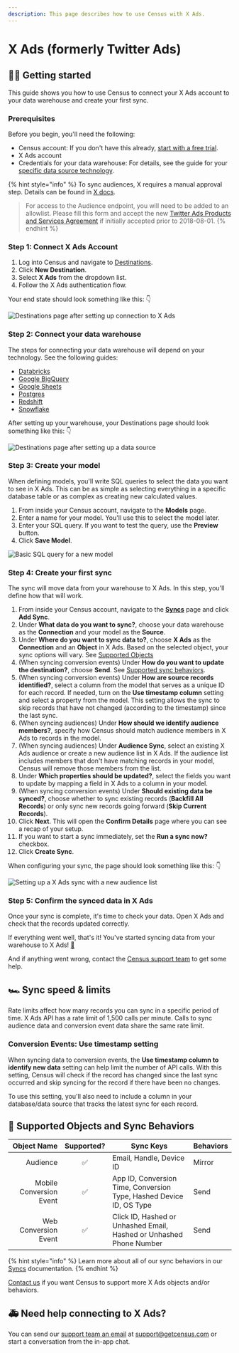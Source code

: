 ```yaml
---
description: This page describes how to use Census with X Ads.
---
```


# X Ads (formerly Twitter Ads)

## 🏃‍♂️ Getting started

This guide shows you how to use Census to connect your X Ads account to your data warehouse and create your first sync.

### **Prerequisites**

Before you begin, you'll need the following:

* Census account: If you don't have this already, [start with a free trial](https://app.getcensus.com/).
* X Ads account
* Credentials for your data warehouse: For details, see the guide for your [specific data source technology](twitter.md#step-2-connect-your-data-warehouse).

{% hint style="info" %}
To sync audiences, X requires a manual approval step. Details can be found in [X docs](https://developer.twitter.com/en/docs/twitter-ads-api/audiences/guides/audience-api-integration).

> For access to the Audience endpoint, you will need to be added to an allowlist. Please fill this form and accept the new [Twitter Ads Products and Services Agreement](https://developer.twitter.com/content/developer-twitter/en/docs/ads/general/overview/adsapi-application) if initially accepted prior to 2018-08-01.
{% endhint %}

### Step 1: Connect X Ads Account

1. Log into Census and navigate to [Destinations](https://app.getcensus.com/destinations).
2. Click **New Destination**.
3. Select **X Ads** from the dropdown list.
4. Follow the X Ads authentication flow.

Your end state should look something like this: 👇

![Destinations page after setting up connection to X Ads](../.gitbook/assets/202206\_Twitter\_Connection.png)

### Step 2: Connect your data warehouse

The steps for connecting your data warehouse will depend on your technology. See the following guides:

* [Databricks](../sources/databricks.md)
* [Google BigQuery](../sources/google-bigquery.md)
* [Google Sheets](google-sheets.md)
* [Postgres](../sources/postgres.md)
* [Redshift](../sources/redshift.md)
* [Snowflake](../sources/snowflake.md)

After setting up your warehouse, your Destinations page should look something like this: 👇

![Destinations page after setting up a data source](../.gitbook/assets/202110\_Connections\_Generic.png)

### Step 3: Create your model

When defining models, you'll write SQL queries to select the data you want to see in X Ads. This can be as simple as selecting everything in a specific database table or as complex as creating new calculated values.

1. From inside your Census account, navigate to the **Models** page.
2. Enter a name for your model. You'll use this to select the model later.
3. Enter your SQL query. If you want to test the query, use the **Preview** button.
4. Click **Save Model**.

![Basic SQL query for a new model](../.gitbook/assets/202201\_Model\_Page.png)

### Step 4: Create your first sync

The sync will move data from your warehouse to X Ads. In this step, you'll define how that will work.

1. From inside your Census account, navigate to the [**Syncs**](https://app.getcensus.com/syncs) page and click **Add Sync**.
2. Under **What data do you want to sync?**, choose your data warehouse as the **Connection** and your model as the **Source**.
3. Under **Where do you want to sync data to?**, choose **X Ads** as the **Connection** and an **Object** in X Ads. Based on the selected object, your sync options will vary. See [Supported Objects](twitter.md#supported-objects)
4. (When syncing conversion events) Under **How do you want to update the destination?**, choose **Send**. See [Supported sync behaviors](twitter.md#supported-sync-behaviors).
5. (When syncing conversion events) Under **How are source records identified?**, select a column from the model that serves as a unique ID for each record. If needed, turn on the **Use timestamp column** setting and select a property from the model. This setting allows the sync to skip records that have not changed (according to the timestamp) since the last sync.
6. (When syncing audiences) Under **How should we identify audience members?**, specify how Census should match audience members in X Ads to records in the model.
7. (When syncing audiences) Under **Audience Sync**, select an existing X Ads audience or create a new audience list in X Ads. If the audience list includes members that don't have matching records in your model, Census will remove those members from the list.
8. Under **Which properties should be updated?**, select the fields you want to update by mapping a field in X Ads to a column in your model.
9. (When syncing conversion events) Under **Should existing data be synced?**, choose whether to sync existing records (**Backfill All Records**) or only sync new records going forward (**Skip Current Records**).
10. Click **Next**. This will open the **Confirm Details** page where you can see a recap of your setup.
11. If you want to start a sync immediately, set the **Run a sync now?** checkbox.
12. Click **Create Sync**.

When configuring your sync, the page should look something like this: 👇

![Setting up a X Ads sync with a new audience list](../.gitbook/assets/202206\_Twitter\_Sync\_Details.png)

### Step 5: Confirm the synced data in X Ads

Once your sync is complete, it's time to check your data. Open X Ads and check that the records updated correctly.

If everything went well, that's it! You've started syncing data from your warehouse to X Ads! [🥳️](https://emojikeyboard.org/copy/Partying\_Face\_Emoji\_%F0%9F%A5%B3%EF%B8%8F?utm\_source=extlink)

And if anything went wrong, contact the [Census support team](mailto:support@getcensus.com) to get some help.

## 🏎 Sync speed & limits

Rate limits affect how many records you can sync in a specific period of time. X Ads API has a rate limit of 1,500 calls per minute. Calls to sync audience data and conversion event data share the same rate limit.

### Conversion Events: Use timestamp setting

When syncing data to conversion events, the **Use timestamp column to identify new data** setting can help limit the number of API calls. With this setting, Census will check if the record has changed since the last sync occurred and skip syncing for the record if there have been no changes.

To use this setting, you'll also need to include a column in your database/data source that tracks the latest sync for each record.

## 🔄 Supported Objects and Sync Behaviors <a href="#supported-objects-and-sync-behaviors" id="supported-objects-and-sync-behaviors"></a>

|         **Object Name** | **Supported?** | **Sync Keys**                                                       | **Behaviors** |
| ----------------------: | :------------: | ------------------------------------------------------------------- | ------------- |
|                Audience |        ✅       | Email, Handle, Device ID                                            | Mirror        |
| Mobile Conversion Event |        ✅       | App ID, Conversion Time, Conversion Type, Hashed Device ID, OS Type | Send          |
|    Web Conversion Event |        ✅       | Click ID, Hashed or Unhashed Email, Hashed or Unhashed Phone Number | Send          |

{% hint style="info" %}
Learn more about all of our sync behaviors in our [Syncs](broken-reference) documentation.
{% endhint %}

[Contact us](mailto:support@getcensus.com) if you want Census to support more X Ads objects and/or behaviors.

## 🚑 Need help connecting to X Ads?

You can send our [support team an email](mailto:support@getcensus.com) at support@getcensus.com or start a conversation from the in-app chat.
